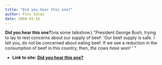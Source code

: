 ```yaml
---
title: "Did you hear this one?"
author: Pito Salas
date: 2004-01-16
---
```


**Did you hear this one?**(via some talkshow.) "President George Bush, trying
to lay to rest concerns about our supply of beef: 'Our beef supply is safe. I
tell you, do not be concerned about eating beef. If we see a reduction in the
consumption of beef in this country, then, _the cows have won! ' "_


* **Link to site:** **[Did you hear this one?](None)**
